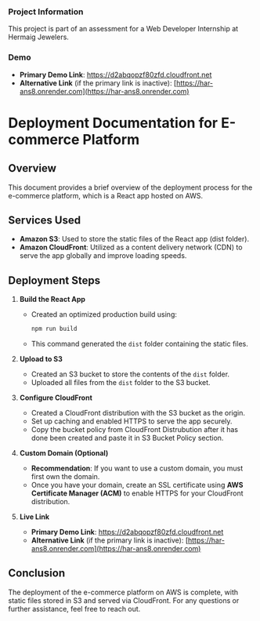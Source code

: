 ### Project Information
This project is part of an assessment for a Web Developer Internship at Hermaig Jewelers.

### Demo
   - **Primary Demo Link**:  https://d2abqopzf80zfd.cloudfront.net
   - **Alternative Link** (if the primary link is inactive): [https://har-ans8.onrender.com](https://har-ans8.onrender.com)

# Deployment Documentation for E-commerce Platform

## Overview
This document provides a brief overview of the deployment process for the e-commerce platform, which is a React app hosted on AWS.

## Services Used
- **Amazon S3**: Used to store the static files of the React app (dist folder).
- **Amazon CloudFront**: Utilized as a content delivery network (CDN) to serve the app globally and improve loading speeds.

## Deployment Steps

1. **Build the React App**
   - Created an optimized production build using:
     ```bash
     npm run build
     ```
   - This command generated the `dist` folder containing the static files.

2. **Upload to S3**
   - Created an S3 bucket to store the contents of the `dist` folder.
   - Uploaded all files from the `dist` folder to the S3 bucket.

3. **Configure CloudFront**
   - Created a CloudFront distribution with the S3 bucket as the origin.
   - Set up caching and enabled HTTPS to serve the app securely.
   - Copy the bucket policy from CloudFront Distrubution after it has done been created and paste it in S3 Bucket Policy section.

4. **Custom Domain (Optional)**
   - **Recommendation**: If you want to use a custom domain, you must first own the domain.
   - Once you have your domain, create an SSL certificate using **AWS Certificate Manager (ACM)** to enable HTTPS for your CloudFront distribution.

5. **Live Link**
   - **Primary Demo Link**:  https://d2abqopzf80zfd.cloudfront.net
   - **Alternative Link** (if the primary link is inactive): [https://har-ans8.onrender.com](https://har-ans8.onrender.com)

## Conclusion
The deployment of the e-commerce platform on AWS is complete, with static files stored in S3 and served via CloudFront. For any questions or further assistance, feel free to reach out.
